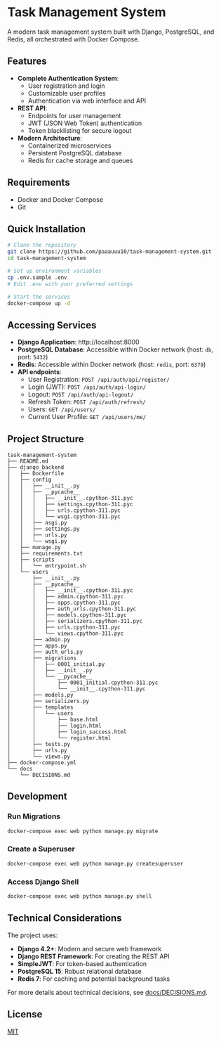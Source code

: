 # Task Management System

A modern task management system built with Django, PostgreSQL, and Redis, all orchestrated with Docker Compose.

## Features

- **Complete Authentication System**:
  - User registration and login
  - Customizable user profiles
  - Authentication via web interface and API
- **REST API**:
  - Endpoints for user management
  - JWT (JSON Web Token) authentication
  - Token blacklisting for secure logout
- **Modern Architecture**:
  - Containerized microservices
  - Persistent PostgreSQL database
  - Redis for cache storage and queues

## Requirements

- Docker and Docker Compose
- Git

## Quick Installation

```bash
# Clone the repository
git clone https://github.com/paaauuu10/task-management-system.git
cd task-management-system

# Set up environment variables
cp .env.sample .env
# Edit .env with your preferred settings

# Start the services
docker-compose up -d
```

## Accessing Services

- **Django Application**: http://localhost:8000
- **PostgreSQL Database**: Accessible within Docker network (host: `db`, port: `5432`)
- **Redis**: Accessible within Docker network (host: `redis`, port: `6379`)
- **API endpoints**:
  - User Registration: `POST /api/auth/api/register/`
  - Login (JWT): `POST /api/auth/api-login/`
  - Logout: `POST /api/auth/api-logout/`
  - Refresh Token: `POST /api/auth/refresh/`
  - Users: `GET /api/users/`
  - Current User Profile: `GET /api/users/me/`

## Project Structure

```
task-management-system
├── README.md
├── django_backend
│   ├── Dockerfile
│   ├── config
│   │   ├── __init__.py
│   │   ├── __pycache__
│   │   │   ├── __init__.cpython-311.pyc
│   │   │   ├── settings.cpython-311.pyc
│   │   │   ├── urls.cpython-311.pyc
│   │   │   └── wsgi.cpython-311.pyc
│   │   ├── asgi.py
│   │   ├── settings.py
│   │   ├── urls.py
│   │   └── wsgi.py
│   ├── manage.py
│   ├── requirements.txt
│   ├── scripts
│   │   └── entrypoint.sh
│   └── users
│       ├── __init__.py
│       ├── __pycache__
│       │   ├── __init__.cpython-311.pyc
│       │   ├── admin.cpython-311.pyc
│       │   ├── apps.cpython-311.pyc
│       │   ├── auth_urls.cpython-311.pyc
│       │   ├── models.cpython-311.pyc
│       │   ├── serializers.cpython-311.pyc
│       │   ├── urls.cpython-311.pyc
│       │   └── views.cpython-311.pyc
│       ├── admin.py
│       ├── apps.py
│       ├── auth_urls.py
│       ├── migrations
│       │   ├── 0001_initial.py
│       │   ├── __init__.py
│       │   └── __pycache__
│       │       ├── 0001_initial.cpython-311.pyc
│       │       └── __init__.cpython-311.pyc
│       ├── models.py
│       ├── serializers.py
│       ├── templates
│       │   └── users
│       │       ├── base.html
│       │       ├── login.html
│       │       ├── login_success.html
│       │       └── register.html
│       ├── tests.py
│       ├── urls.py
│       └── views.py
├── docker-compose.yml
└── docs
    └── DECISIONS.md
```

## Development

### Run Migrations

```bash
docker-compose exec web python manage.py migrate
```

### Create a Superuser

```bash
docker-compose exec web python manage.py createsuperuser
```

### Access Django Shell

```bash
docker-compose exec web python manage.py shell
```

## Technical Considerations

The project uses:

- **Django 4.2+**: Modern and secure web framework
- **Django REST Framework**: For creating the REST API
- **SimpleJWT**: For token-based authentication
- **PostgreSQL 15**: Robust relational database
- **Redis 7**: For caching and potential background tasks

For more details about technical decisions, see [docs/DECISIONS.md](docs/DECISIONS.md).

## License

[MIT](LICENSE)